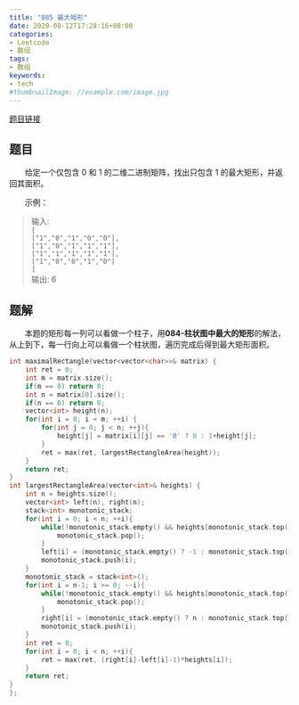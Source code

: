 ```yaml
---
title: "085 最大矩形"
date: 2020-08-12T17:28:16+08:00
categories:
- Leetcode
- 数组
tags:
- 数组
keywords:
- tech
#thumbnailImage: //example.com/image.jpg
---
```

[题目链接](https://leetcode-cn.com/problems/maximal-rectangle/)
<!--more-->
## 题目
　　给定一个仅包含 0 和 1 的二维二进制矩阵，找出只包含 1 的最大矩形，并返回其面积。

　　示例：
> 输入:  
`[`  
  `["1","0","1","0","0"],`  
  `["1","0","1","1","1"],`  
  `["1","1","1","1","1"],`  
  `["1","0","0","1","0"]`  
`]`  
输出: 6  

## 题解
　　本题的矩形每一列可以看做一个柱子，用**084-柱状图中最大的矩形**的解法，从上到下，每一行向上可以看做一个柱状图，遍历完成后得到最大矩形面积。

```cpp
int maximalRectangle(vector<vector<char>>& matrix) {
    int ret = 0;
    int m = matrix.size();
    if(m == 0) return 0;
    int n = matrix[0].size();
    if(n == 0) return 0;
    vector<int> height(n);
    for(int i = 0; i < m; ++i) {
        for(int j = 0; j < n; ++j){
            height[j] = matrix[i][j] == '0' ? 0 : 1+height[j];
        }
        ret = max(ret, largestRectangleArea(height));
    }
    return ret;
}
int largestRectangleArea(vector<int>& heights) {
    int n = heights.size();
    vector<int> left(n), right(n);
    stack<int> monotonic_stack;
    for(int i = 0; i < n; ++i){
        while(!monotonic_stack.empty() && heights[monotonic_stack.top()] >= heights[i]){
            monotonic_stack.pop();
        }
        left[i] = (monotonic_stack.empty() ? -1 : monotonic_stack.top());
        monotonic_stack.push(i);
    }
    monotonic_stack = stack<int>();
    for(int i = n-1; i >= 0; --i){
        while(!monotonic_stack.empty() && heights[monotonic_stack.top()] >= heights[i]) {
            monotonic_stack.pop();
        }
        right[i] = (monotonic_stack.empty() ? n : monotonic_stack.top());
        monotonic_stack.push(i);
    }
    int ret = 0;
    for(int i = 0; i < n; ++i){
        ret = max(ret, (right[i]-left[i]-1)*heights[i]);
    }
    return ret;
}
};
```